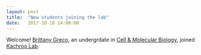 ```yaml
---
layout: post
title:  "New students joining the lab"
date:   2017-10-16 14:08:00
---
```

Welcome! [Brittany Greco](http://twitter.com/@brittanygreco18), an undergrdate in [Cell & Molecular Biology](http://www.concordia.ca/academics/undergraduate/cell-molecular-biology.html), joined [Kachroo Lab](http://www.kachroolab.org/people/). 
